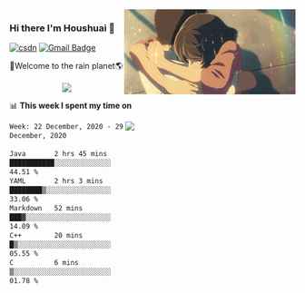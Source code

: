 <img  align='right' height="150" src="https://github.com/LikeRainDay/LikeRainDay/blob/master/pic/img_rain_1.gif?raw=true">



### Hi there I'm Houshuai :lemon:

[![csdn](https://img.shields.io/badge/-csdn-c14438?style=flat-square&logo=c&logoColor=white)](https://blog.csdn.net/qq_15807167)
[![Gmail Badge](https://img.shields.io/badge/-gmail-c14438?style=flat-square&logo=Gmail&logoColor=white&link=mailto:houshuai0816@gmail.com)](mailto:houshuai0816@gmail.com)

🚀Welcome to the rain planet🌎

<center>
<img align='center'  src="https://source.unsplash.com/random/1200x600">
</center>

📊 **This week I spent my time on**

<img align='right'   width="300" src="https://github-readme-stats.vercel.app/api?username=LikeRainDay&show_icons=true&title_color=fff&icon_color=79ff97&text_color=9f9f9f&bg_color=151515">

<!--START_SECTION:waka-->
```text
Week: 22 December, 2020 - 29 December, 2020

Java       2 hrs 45 mins   ███████████░░░░░░░░░░░░░░   44.51 % 
YAML       2 hrs 3 mins    ████████▒░░░░░░░░░░░░░░░░   33.06 % 
Markdown   52 mins         ███▓░░░░░░░░░░░░░░░░░░░░░   14.09 % 
C++        20 mins         █▒░░░░░░░░░░░░░░░░░░░░░░░   05.55 % 
C          6 mins          ▒░░░░░░░░░░░░░░░░░░░░░░░░   01.78 % 
```
<!--END_SECTION:waka-->
